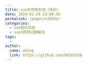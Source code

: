 ```yaml
---
title: vue左向和右向（待办）
date: 2024-01-24 23:08:34
permalink: /pages/e305de/
categories:
  - vue知识总结
  - vue3项目问题解决
tags:
  - 
author: 
  name: aXing
  link: https://github.com/08163356
---
```


